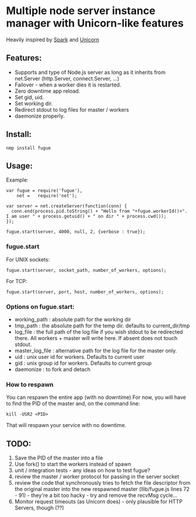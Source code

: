 # Multiple node server instance manager with Unicorn-like features

Heavily inspired by [Spark](http://github.com/senchalabs/spark) and [Unicorn](http://unicorn.bogomips.org/)

## Features:

* Supports and type of Node.js server as long as it inherits from net.Server (http.Server, connect.Server, ...)
* Failover -  when a worker dies it is restarted.
* Zero downtime app reload.
* Set gid, uid.
* Set working dir.
* Redirect stdout to log files for master / workers
* daemonize properly.

## Install:

    nmp install fugue

## Usage:

Example:

    var fugue = require('fugue'),
        net =   require('net');

    var server = net.createServer(function(conn) {
      conn.end(process.pid.toString() + "Hello from "+fugue.workerId()+". I am user " + process.getuid() + " on dir " + process.cwd());
    });

    fugue.start(server, 4000, null, 2, {verbose : true});

### fugue.start

For UNIX sockets:

    fugue.start(server, socket_path, number_of_workers, options);
    
For TCP:

    fugue.start(server, port, host, number_of_workers, options);

### Options on fugue.start:

* working_path : absolute path for the working dir
* tmp_path : the absolute path for the temp dir. defaults to current_dir/tmp
* log_file : the full path of the log file if you wish stdout to be redirected there. All workers + master will write here. If absent does not touch stdout.
* master_log_file : alternative path for the log file for the master only.
* uid : unix user id for workers. Defaults to current user
* gid : unix group id for workers. Defaults to current group
* daemonize : to fork and detach

### How to respawn

You can respawn the entire app (with no downtime)
For now, you will have to find the PID of the master and, on the command line:

    kill -USR2 <PID>
    
That will respawn your service with no downtime.

## TODO:

1. Save the PID of the master into a file
1. Use fork() to start the workers instead of spawn
1. unit / integration tests - any ideas on how to test fugue?
1. review the master / worker protocol for passing in the server socket
1. review the code that synchronously tries to fetch the file descriptor from the  original master into the new respawned master (llib/fugue.js lines 72 - 91) - they're a bit too hacky - try and remove the recvMsg cycle...
1. Monitor request timeouts (as Unicorn does) - only plausible for HTTP Servers, though (??)
